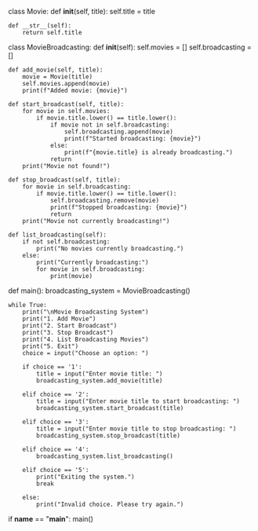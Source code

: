 class Movie:
    def __init__(self, title):
        self.title = title

    def __str__(self):
        return self.title


class MovieBroadcasting:
    def __init__(self):
        self.movies = []
        self.broadcasting = []

    def add_movie(self, title):
        movie = Movie(title)
        self.movies.append(movie)
        print(f"Added movie: {movie}")

    def start_broadcast(self, title):
        for movie in self.movies:
            if movie.title.lower() == title.lower():
                if movie not in self.broadcasting:
                    self.broadcasting.append(movie)
                    print(f"Started broadcasting: {movie}")
                else:
                    print(f"{movie.title} is already broadcasting.")
                return
        print("Movie not found!")

    def stop_broadcast(self, title):
        for movie in self.broadcasting:
            if movie.title.lower() == title.lower():
                self.broadcasting.remove(movie)
                print(f"Stopped broadcasting: {movie}")
                return
        print("Movie not currently broadcasting!")

    def list_broadcasting(self):
        if not self.broadcasting:
            print("No movies currently broadcasting.")
        else:
            print("Currently broadcasting:")
            for movie in self.broadcasting:
                print(movie)


def main():
    broadcasting_system = MovieBroadcasting()

    while True:
        print("\nMovie Broadcasting System")
        print("1. Add Movie")
        print("2. Start Broadcast")
        print("3. Stop Broadcast")
        print("4. List Broadcasting Movies")
        print("5. Exit")
        choice = input("Choose an option: ")

        if choice == '1':
            title = input("Enter movie title: ")
            broadcasting_system.add_movie(title)

        elif choice == '2':
            title = input("Enter movie title to start broadcasting: ")
            broadcasting_system.start_broadcast(title)

        elif choice == '3':
            title = input("Enter movie title to stop broadcasting: ")
            broadcasting_system.stop_broadcast(title)

        elif choice == '4':
            broadcasting_system.list_broadcasting()

        elif choice == '5':
            print("Exiting the system.")
            break

        else:
            print("Invalid choice. Please try again.")

if __name__ == "__main__":
    main()
